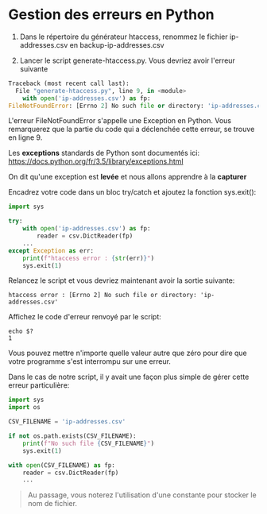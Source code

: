 # Gestion des erreurs en Python

1. Dans le répertoire du générateur htaccess, renommez le fichier ip-addresses.csv en backup-ip-addresses.csv

2. Lancer le script generate-htaccess.py. Vous devriez avoir l'erreur suivante

```python
Traceback (most recent call last):
  File "generate-htaccess.py", line 9, in <module>
    with open('ip-addresses.csv') as fp:
FileNotFoundError: [Errno 2] No such file or directory: 'ip-addresses.csv'
```

L'erreur FileNotFoundError s'appelle une Exception en Python. Vous remarquerez que la partie du code qui a déclenchée cette erreur, se trouve en ligne 9.

Les **exceptions** standards de Python sont documentés ici: https://docs.python.org/fr/3.5/library/exceptions.html

On dit qu'une exception est **levée** et nous allons apprendre à la **capturer**

Encadrez votre code dans un bloc try/catch et ajoutez la fonction sys.exit():

```python
import sys

try:
    with open('ip-addresses.csv') as fp:
        reader = csv.DictReader(fp)
    ...
except Exception as err:
    print(f"htaccess error : {str(err)}")
    sys.exit(1)
```

Relancez le script et vous devriez maintenant avoir la sortie suivante:

```
htaccess error : [Errno 2] No such file or directory: 'ip-addresses.csv'
```

Affichez le code d'erreur renvoyé par le script:

```
echo $?
1
```

Vous pouvez mettre n'importe quelle valeur autre que zéro pour dire que votre programme s'est interrompu sur une erreur.

Dans le cas de notre script, il y avait une façon plus simple de gérer cette erreur particulière:

```python
import sys
import os

CSV_FILENAME = 'ip-addresses.csv'

if not os.path.exists(CSV_FILENAME):
    print(f"No such file {CSV_FILENAME}")
    sys.exit(1)  

with open(CSV_FILENAME) as fp:
    reader = csv.DictReader(fp)
    ...
```

> Au passage, vous noterez l'utilisation d'une constante pour stocker le nom de fichier.